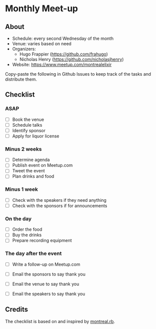 # Monthly Meet-up

## About

* Schedule: every second Wednesday of the month
* Venue: varies based on need
* Organizers:
    * Hugo Frappier (https://github.com/frahugo)
    * Nicholas Henry (https://github.com/nicholasjhenry)
* Website: https://www.meetup.com/montrealelixir

Copy-paste the following in Github Issues to keep track of the tasks and distribute them.

## Checklist

### ASAP

- [ ] Book the venue
- [ ] Schedule talks
- [ ] Identify sponsor
- [ ] Apply for liquor license

###  Minus 2 weeks

- [ ] Determine agenda
- [ ] Publish event on Meetup.com
- [ ] Tweet the event
- [ ] Plan drinks and food

### Minus 1 week

- [ ] Check with the speakers if they need anything
- [ ] Check with the sponsors if for announcements

### On the day

- [ ] Order the food
- [ ] Buy the drinks
- [ ] Prepare recording equipment

### The day after the event

- [ ] Write a follow-up on Meetup.com
- [ ] Email the sponsors to say thank you
- [ ] Email the venue to say thank you
- [ ] Email the speakers to say thank you


## Credits

The checklist is based on and inspired by [montreal.rb](https://github.com/montrealrb/playbook/blob/master/checklists/meetup.md).

